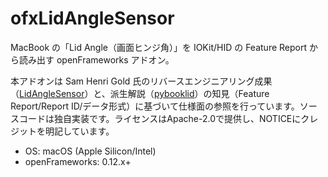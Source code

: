 # ofxLidAngleSensor


MacBook の「Lid Angle（画面ヒンジ角）」を IOKit/HID の Feature Report から読み出す openFrameworks アドオン。

本アドオンは Sam Henri Gold 氏のリバースエンジニアリング成果（[LidAngleSensor](https://github.com/samhenrigold/LidAngleSensor)）と、派生解説（[pybooklid](https://github.com/tcsenpai/pybooklid)）の知見（Feature Report/Report ID/データ形式）に基づいて仕様面の参照を行っています。ソースコードは独自実装です。ライセンスはApache-2.0で提供し、NOTICEにクレジットを明記しています。

- OS: macOS (Apple Silicon/Intel)
- openFrameworks: 0.12.x+